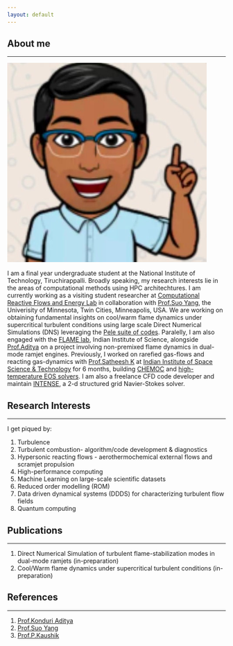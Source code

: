 ```yaml
---
layout: default
---
```


## About me 
---
<img class="profile-picture" src="profile.jpg">

I am a final year undergraduate student at the National Institute of Technology, Tiruchirappalli. Broadly speaking, my research interests lie in the areas of computational methods using HPC architechtures. I am currently working as a visiting student researcher at [Computational Reactive Flows and Energy Lab](https://crfel.umn.edu/) in collaboration with [Prof.Suo Yang](https://cse.umn.edu/me/suo-yang), the Univerisity of Minnesota, Twin Cities, Minneapolis, USA. We are working on obtaining fundamental insights on cool/warm flame dynamics under supercritical turbulent conditions using large scale Direct Numerical Simulations (DNS) leveraging the [Pele suite of codes](https://amrex-combustion.github.io/). Paralelly, I am also engaged with the [FLAME lab](http://cds.iisc.ac.in/faculty/konduriadi/), Indian Institute of Science, alongside [Prof.Aditya](https://cds.iisc.ac.in/people/faculty/name/konduri-aditya/) on a project involving non-premixed flame dynamics in dual-mode ramjet engines. Previously, I worked on rarefied gas-flows and reacting gas-dynamics with [Prof.Satheesh K](https://www.iist.ac.in/aerospace/satheeshk) at [Indian Institute of Space Science & Technology](https://www.iist.ac.in/aboutus/institute) for 6 months, building [CHEMOC](https://github.com/RSuryaNarayan/CHEMOC) and [high-temperature EOS solvers](https://github.com/RSuryaNarayan/High-Temperature-Gas-Dynamics). I am also a freelance CFD code developer and maintain [INTENSE](https://github.com/RSuryaNarayan/INT--E--NSE), a 2-d structured grid Navier-Stokes solver.

## Research Interests
---
I get piqued by:
1. Turbulence 
2. Turbulent combustion- algorithm/code development & diagnostics
3. Hypersonic reacting flows - aerothermochemical external flows and scramjet propulsion
4. High-performance computing 
5. Machine Learning on large-scale scientific datasets
6. Reduced order modelling (ROM)
7. Data driven dynamical systems (DDDS) for characterizing turbulent flow fields
8. Quantum computing

## Publications
---
1. Direct Numerical Simulation of turbulent flame-stabilization modes in dual-mode ramjets (in-preparation)
2. Cool/Warm flame dynamics under supercritical turbulent conditions (in-preparation)

## References
---
1. [Prof.Konduri Aditya](http://cds.iisc.ac.in/faculty/konduriadi/)
2. [Prof.Suo Yang](https://crfel.umn.edu/)
3. [Prof.P.Kaushik](https://www.nitt.edu/home/academics/departments/mech/faculty/pkaushik/)
